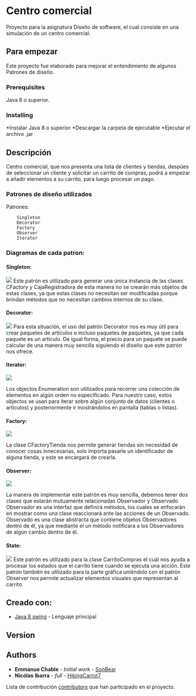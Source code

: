 # Centro comercial

Proyecto para la asignatura Diseño de software, el cual consiste en una simulación de un centro comercial.

## Para empezar

Este proyecto fue elaborado para mejorar el entendimiento de algunos Patrones de diseño.

### Prerequisites


Java 8 o superior.


### Installing
*Instalar Java 8 o superior
*Descargar la carpeta de ejecutable
*Ejecutar el archivo .jar

## Descripción
Centro comercial, que nos presenta una lista de clientes y tiendas, despúes de seleccionar un cliente y solicitar un carrito de compras, podrá a empezar a añadir elementos a su carrito, para luego procesar un pago.

### Patrones de diseño utilizados

Patrones:

```
    Singleton
    Decorator
    Factory
    Observer
    Iterator
```

### Diagramas de cada patron:

#### Singleton:
![](Diagramas/singleton/DiagramaClases.png)
Este patrón es utilizado para generar una única instancia de las clases CFactory y CajaRegistradora de esta manera no se crearán más objetos de estas clases, ya que estas clases no necesitan ser modificadas porque brindan métodos que no necesitan cambios internos de su clase.


#### Decorator:
![](Diagramas/decorator/DiagramaClases.png)
Para esta situación, el uso del patrón Decorator nos es muy útil para crear paquetes de artículos e incluso paquetes de paquetes, ya que cada paquete es un artículo. De igual forma, el precio para un paquete se puede calcular de una manera muy sencilla siguiendo el diseño que este patrón nos ofrece.	 



#### Iterator:
![](Diagramas/iterator/DiagramaClases.png)

Los objectos Enumeration<T> son utilizados para recorrer una colección de elementos en algún orden no especificado. Para nuestro caso, estos objectos se usan para iterar sobre algún conjunto de datos (clientes o artículos) y posteriormente ir mostrándolos en pantalla (tablas o listas).


#### Factory:
![](Diagramas/factory/DiagramaClases.png)

La clase CFactoryTienda nos permite generar tiendas sin necesidad de conocer cosas innecesarias, solo importa pasarle un identificador de alguna tienda, y este se encargará de crearla.


#### Observer:
![](Diagramas/observer/DiagramaClases.png)

La manera de implementar este patrón es muy sencilla, debemos tener dos clases que estarán mutuamente relacionadas Observador y Observado
Observador es una interfaz que definirá métodos, los cuales se enfocarán en mostrar como una clase reaccionará ante las acciones de un Observado.
Observado es una clase abstracta que contiene objetos Observadores dentro de él, ya que mediante el un método notificara a los Observadores de algún cambio dentro de él.


#### State:
![](Diagramas/state/DiagramaClases.png)
Este patrón es utilizado para la clase CarritoCompras el cuál nos ayuda a procesar los estados que el carrito tiene cuando se ejecuta una acción. Este patrón también es utilizado para la parte gráfica uniéndolo con el patrón Observer nos permite actualizar elementos visuales que representan al carrito.


## Creado con:
* [Java 8 swing](https://www.java.com/es/download/) - Lenguaje principal



## Version



## Authors

* **Emmanue Chable** - *Initial work* - [SonBear](https://github.com/SonBear)
* **Nicólas Ibarra** - *full* - [HikingCarrot7](https://github.com/HikingCarrot7)


Lista de contribución [contributors](https://github.com/SonBear/Proyecto_DisSoft/graphs/contributors) que
han participado en el proyecto.
